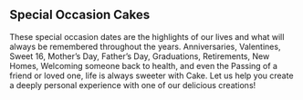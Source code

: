 ## Special Occasion Cakes

These special occasion dates are the highlights of our lives and what will always
be remembered throughout the years. Anniversaries, Valentines, Sweet 16, Mother’s
Day, Father’s Day, Graduations, Retirements, New Homes, Welcoming someone back to
health, and even the Passing of a friend or loved one, life is always sweeter with
Cake. Let us help you create a deeply personal experience with one of our delicious
creations!